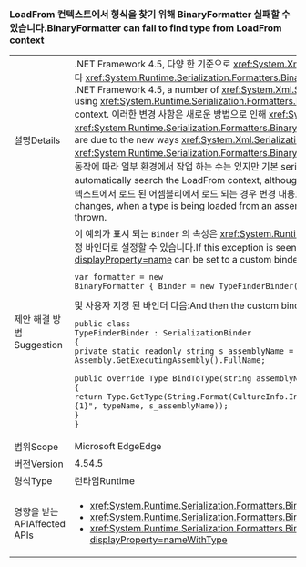 ### <a name="binaryformatter-can-fail-to-find-type-from-loadfrom-context"></a><span data-ttu-id="47c36-101">LoadFrom 컨텍스트에서 형식을 찾기 위해 BinaryFormatter 실패할 수 있습니다.</span><span class="sxs-lookup"><span data-stu-id="47c36-101">BinaryFormatter can fail to find type from LoadFrom context</span></span>

|   |   |
|---|---|
|<span data-ttu-id="47c36-102">설명</span><span class="sxs-lookup"><span data-stu-id="47c36-102">Details</span></span>|<span data-ttu-id="47c36-103">.NET Framework 4.5, 다양 한 기준으로 <xref:System.Xml.Serialization.XmlSerializer?displayProperty=name> 사용 하는 경우 변경 deserialization의 차이 발생할 수 있습니다 <xref:System.Runtime.Serialization.Formatters.Binary.BinaryFormatter?displayProperty=name> 를 LoadFrom 컨텍스트에서 로드 된 형식을 역직렬화 합니다.</span><span class="sxs-lookup"><span data-stu-id="47c36-103">As of .NET Framework 4.5, a number of <xref:System.Xml.Serialization.XmlSerializer?displayProperty=name> changes may cause differences in deserialization when using <xref:System.Runtime.Serialization.Formatters.Binary.BinaryFormatter?displayProperty=name> to deserialize types that had been loaded in the LoadFrom context.</span></span> <span data-ttu-id="47c36-104">이러한 변경 사항은 새로운 방법으로 인해 <xref:System.Xml.Serialization.XmlSerializer?displayProperty=name> 이제 다른 동작이 발생 하는 형식 로드 때는 <xref:System.Runtime.Serialization.Formatters.Binary.BinaryFormatter?displayProperty=name> 나중에 해당 형식으로 deserialize 하려고 시도 합니다.</span><span class="sxs-lookup"><span data-stu-id="47c36-104">These changes are due to the new ways <xref:System.Xml.Serialization.XmlSerializer?displayProperty=name> now loads a type which causes different behavior when a <xref:System.Runtime.Serialization.Formatters.Binary.BinaryFormatter?displayProperty=name> attempts to deserialize to that type later on.</span></span> <span data-ttu-id="47c36-105">XmlSerializer의 이전 동작에 따라 일부 환경에서 작업 하는 수는 있지만 기본 serialization 바인더 LoadFrom 컨텍스트의 자동으로 검색 하지 않습니다.</span><span class="sxs-lookup"><span data-stu-id="47c36-105">The default serialization binder does not automatically search the LoadFrom context, although it may have worked in some circumstances based on the old behavior of XmlSerializer.</span></span> <span data-ttu-id="47c36-106">형식이 각기 다른 컨텍스트에서 로드 된 어셈블리에서 로드 되는 경우 변경 내용으로 인해 한 <xref:System.IO.FileNotFoundException?displayProperty=name> throw 될 수 있습니다.</span><span class="sxs-lookup"><span data-stu-id="47c36-106">Due to the changes, when a type is being loaded from an assembly loaded in a different context, a <xref:System.IO.FileNotFoundException?displayProperty=name> may be thrown.</span></span>|
|<span data-ttu-id="47c36-107">제안 해결 방법</span><span class="sxs-lookup"><span data-stu-id="47c36-107">Suggestion</span></span>|<span data-ttu-id="47c36-108">이 예외가 표시 되는 <code>Binder</code> 의 속성은 <xref:System.Runtime.Serialization.Formatters.Binary.BinaryFormatter?displayProperty=name> 올바른 형식을 찾을 수는 사용자 지정 바인더로 설정할 수 있습니다.</span><span class="sxs-lookup"><span data-stu-id="47c36-108">If this exception is seen, the <code>Binder</code> property of the <xref:System.Runtime.Serialization.Formatters.Binary.BinaryFormatter?displayProperty=name> can be set to a custom binder that will find the correct type.</span></span><pre><code class="language-C#">var formatter = new BinaryFormatter { Binder = new TypeFinderBinder() }&#13;&#10;</code></pre><span data-ttu-id="47c36-109">및 사용자 지정 된 바인더 다음:</span><span class="sxs-lookup"><span data-stu-id="47c36-109">And then the custom binder:</span></span><pre><code class="language-C#">public class TypeFinderBinder : SerializationBinder&#13;&#10;{&#13;&#10;private static readonly string s_assemblyName = Assembly.GetExecutingAssembly().FullName;&#13;&#10;&#13;&#10;public override Type BindToType(string assemblyName, string typeName)&#13;&#10;{&#13;&#10;return Type.GetType(String.Format(CultureInfo.InvariantCulture, &quot;{0}, {1}&quot;, typeName, s_assemblyName));&#13;&#10;}&#13;&#10;}&#13;&#10;</code></pre>|
|<span data-ttu-id="47c36-110">범위</span><span class="sxs-lookup"><span data-stu-id="47c36-110">Scope</span></span>|<span data-ttu-id="47c36-111">Microsoft Edge</span><span class="sxs-lookup"><span data-stu-id="47c36-111">Edge</span></span>|
|<span data-ttu-id="47c36-112">버전</span><span class="sxs-lookup"><span data-stu-id="47c36-112">Version</span></span>|<span data-ttu-id="47c36-113">4.5</span><span class="sxs-lookup"><span data-stu-id="47c36-113">4.5</span></span>|
|<span data-ttu-id="47c36-114">형식</span><span class="sxs-lookup"><span data-stu-id="47c36-114">Type</span></span>|<span data-ttu-id="47c36-115">런타임</span><span class="sxs-lookup"><span data-stu-id="47c36-115">Runtime</span></span>|
|<span data-ttu-id="47c36-116">영향을 받는 API</span><span class="sxs-lookup"><span data-stu-id="47c36-116">Affected APIs</span></span>|<ul><li><xref:System.Runtime.Serialization.Formatters.Binary.BinaryFormatter?displayProperty=nameWithType></li><li><xref:System.Runtime.Serialization.Formatters.Binary.BinaryFormatter.Deserialize(System.IO.Stream)?displayProperty=nameWithType></li><li><xref:System.Runtime.Serialization.Formatters.Binary.BinaryFormatter.Deserialize(System.IO.Stream,System.Runtime.Remoting.Messaging.HeaderHandler)?displayProperty=nameWithType></li></ul>|

